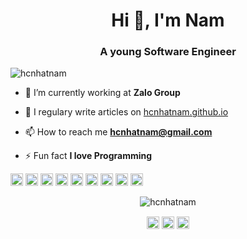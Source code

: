 <h1 align="center">Hi 👋, I'm Nam</h1>
<h3 align="center">A young Software Engineer</h3>

<p align="left"> <img src="https://komarev.com/ghpvc/?username=hcnhatnam" alt="hcnhatnam" /> </p>

- 🔭 I’m currently working at **Zalo Group**

- 📝 I regulary write articles on [hcnhatnam.github.io](https://hcnhatnam.github.io)

- 📫 How to reach me **hcnhatnam@gmail.com**

- ⚡ Fun fact **I love Programming**

<p align="left"><img src="https://devicons.github.io/devicon/devicon.git/icons/vuejs/vuejs-original-wordmark.svg" alt="vuejs" width="20" height="20"/> <img src="https://devicons.github.io/devicon/devicon.git/icons/css3/css3-original-wordmark.svg" alt="css3" width="20" height="20"/> <img src="https://devicons.github.io/devicon/devicon.git/icons/docker/docker-original-wordmark.svg" alt="docker" width="20" height="20"/> <img src="https://devicons.github.io/devicon/devicon.git/icons/go/go-original.svg" alt="go" width="20" height="20"/> <img src="https://devicons.github.io/devicon/devicon.git/icons/html5/html5-original-wordmark.svg" alt="html5" width="20" height="20"/> <img src="https://devicons.github.io/devicon/devicon.git/icons/java/java-original-wordmark.svg" alt="java" width="20" height="20"/> <img src="https://devicons.github.io/devicon/devicon.git/icons/javascript/javascript-original.svg" alt="javascript" width="20" height="20"/> <img src="https://devicons.github.io/devicon/devicon.git/icons/python/python-original-wordmark.svg" alt="python" width="20" height="20"/> <img src="https://devicons.github.io/devicon/devicon.git/icons/linux/linux-original.svg" alt="linux" width="20" height="20"/></p><p align="center"> <img src="https://github-readme-stats.vercel.app/api?username=hcnhatnam&show_icons=true" alt="hcnhatnam" /> </p>

<p align="center">
<a href="https://www.linkedin.com/in/hoang-nam-3a4196148/" target="blank"><img align="center" src="https://cdn.jsdelivr.net/npm/simple-icons@3.0.1/icons/linkedin.svg" alt="quytn" height="20" width="20" /></a>
<a href="https://fb.com/hcnnam.bku" target="blank"><img align="center" src="https://cdn.jsdelivr.net/npm/simple-icons@3.0.1/icons/facebook.svg" alt="HoangNam" height="20" width="20" /></a>
<a href="https://www.youtube.com/channel/UCB09gtt5ePaSPEXgAdH-LQQ?view_as=subscriber" target="blank"><img align="center" src="https://cdn.jsdelivr.net/npm/simple-icons@3.0.1/icons/youtube.svg" alt="hcnhatnam" height="20" width="20" /></a>
</p>
